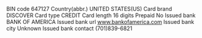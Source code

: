 
BIN code	647127
Country(abbr.)	UNITED STATES(US)
Card brand	DISCOVER
Card type	CREDIT
Card length	16 digits
Prepaid	No
Issued bank	BANK OF AMERICA
Issued bank url	www.bankofamerica.com
Issued bank city	Unknown
Issued bank contact	(701)839-6821 